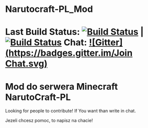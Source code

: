 Narutocraft-PL_Mod
==================

Last Build Status:
[![Build Status](http://jenkins.grm.ccs.pl/job/NarutoCraft_Mod/badge/icon)](http://jenkins.grm.ccs.pl/job/NarutoCraft_Mod/)
| [![Build Status](https://travis-ci.org/GRM-Group/Narutocraft-PL_Mod.svg?branch=master)](https://travis-ci.org/GRM-Group/Narutocraft-PL_Mod)
Chat: [![Gitter](https://badges.gitter.im/Join Chat.svg)](https://gitter.im/GRM-Group/Narutocraft-PL_Mod?utm_source=badge&utm_medium=badge&utm_campaign=pr-badge)
===================

Mod do serwera Minecraft NarutoCraft-PL
===================

Looking for people to contribute! If You want than write in chat.

Jezeli chcesz pomoc, to napisz na chacie!
